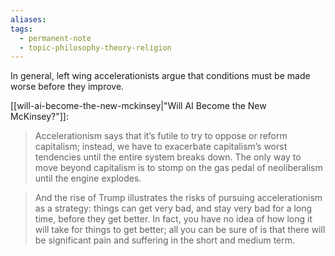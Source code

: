 ```yaml
---
aliases: 
tags:
  - permanent-note
  - topic-philosophy-theory-religion
---
```

In general, left wing accelerationists argue that conditions must be made worse before they improve.

[[will-ai-become-the-new-mckinsey|"Will AI Become the New McKinsey?"]]:
>Accelerationism says that it’s futile to try to oppose or reform capitalism; instead, we have to exacerbate capitalism’s worst tendencies until the entire system breaks down. The only way to move beyond capitalism is to stomp on the gas pedal of neoliberalism until the engine explodes.

>And the rise of Trump illustrates the risks of pursuing accelerationism as a strategy: things can get very bad, and stay very bad for a long time, before they get better. In fact, you have no idea of how long it will take for things to get better; all you can be sure of is that there will be significant pain and suffering in the short and medium term.

